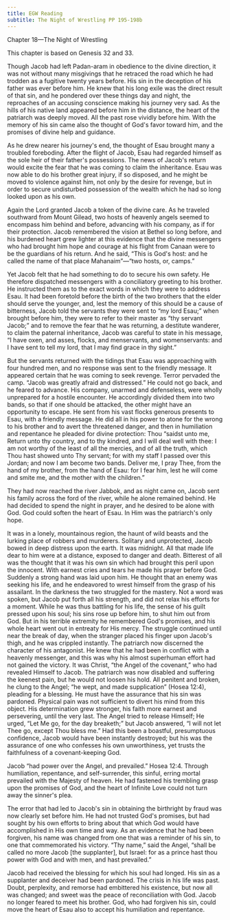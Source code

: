 ```yaml
---
title: EGW Reading
subtitle: The Night of Wrestling PP 195-198b
---
```


Chapter 18—The Night of Wrestling

This chapter is based on Genesis 32 and 33.

Though Jacob had left Padan-aram in obedience to the divine direction, it was not without many misgivings that he retraced the road which he had trodden as a fugitive twenty years before. His sin in the deception of his father was ever before him. He knew that his long exile was the direct result of that sin, and he pondered over these things day and night, the reproaches of an accusing conscience making his journey very sad. As the hills of his native land appeared before him in the distance, the heart of the patriarch was deeply moved. All the past rose vividly before him. With the memory of his sin came also the thought of God's favor toward him, and the promises of divine help and guidance.

As he drew nearer his journey's end, the thought of Esau brought many a troubled foreboding. After the flight of Jacob, Esau had regarded himself as the sole heir of their father's possessions. The news of Jacob's return would excite the fear that he was coming to claim the inheritance. Esau was now able to do his brother great injury, if so disposed, and he might be moved to violence against him, not only by the desire for revenge, but in order to secure undisturbed possession of the wealth which he had so long looked upon as his own.

Again the Lord granted Jacob a token of the divine care. As he traveled southward from Mount Gilead, two hosts of heavenly angels seemed to encompass him behind and before, advancing with his company, as if for their protection. Jacob remembered the vision at Bethel so long before, and his burdened heart grew lighter at this evidence that the divine messengers who had brought him hope and courage at his flight from Canaan were to be the guardians of his return. And he said, “This is God's host: and he called the name of that place Mahanaim”—“two hosts, or, camps.”

Yet Jacob felt that he had something to do to secure his own safety. He therefore dispatched messengers with a conciliatory greeting to his brother. He instructed them as to the exact words in which they were to address Esau. It had been foretold before the birth of the two brothers that the elder should serve the younger, and, lest the memory of this should be a cause of bitterness, Jacob told the servants they were sent to “my lord Esau;” when brought before him, they were to refer to their master as “thy servant Jacob;” and to remove the fear that he was returning, a destitute wanderer, to claim the paternal inheritance, Jacob was careful to state in his message, “I have oxen, and asses, flocks, and menservants, and womenservants: and I have sent to tell my lord, that I may find grace in thy sight.”

But the servants returned with the tidings that Esau was approaching with four hundred men, and no response was sent to the friendly message. It appeared certain that he was coming to seek revenge. Terror pervaded the camp. “Jacob was greatly afraid and distressed.” He could not go back, and he feared to advance. His company, unarmed and defenseless, were wholly unprepared for a hostile encounter. He accordingly divided them into two bands, so that if one should be attacked, the other might have an opportunity to escape. He sent from his vast flocks generous presents to Esau, with a friendly message. He did all in his power to atone for the wrong to his brother and to avert the threatened danger, and then in humiliation and repentance he pleaded for divine protection: Thou “saidst unto me, Return unto thy country, and to thy kindred, and I will deal well with thee: I am not worthy of the least of all the mercies, and of all the truth, which Thou hast showed unto Thy servant; for with my staff I passed over this Jordan; and now I am become two bands. Deliver me, I pray Thee, from the hand of my brother, from the hand of Esau: for I fear him, lest he will come and smite me, and the mother with the children.”

They had now reached the river Jabbok, and as night came on, Jacob sent his family across the ford of the river, while he alone remained behind. He had decided to spend the night in prayer, and he desired to be alone with God. God could soften the heart of Esau. In Him was the patriarch's only hope.

It was in a lonely, mountainous region, the haunt of wild beasts and the lurking place of robbers and murderers. Solitary and unprotected, Jacob bowed in deep distress upon the earth. It was midnight. All that made life dear to him were at a distance, exposed to danger and death. Bitterest of all was the thought that it was his own sin which had brought this peril upon the innocent. With earnest cries and tears he made his prayer before God. Suddenly a strong hand was laid upon him. He thought that an enemy was seeking his life, and he endeavored to wrest himself from the grasp of his assailant. In the darkness the two struggled for the mastery. Not a word was spoken, but Jacob put forth all his strength, and did not relax his efforts for a moment. While he was thus battling for his life, the sense of his guilt pressed upon his soul; his sins rose up before him, to shut him out from God. But in his terrible extremity he remembered God's promises, and his whole heart went out in entreaty for His mercy. The struggle continued until near the break of day, when the stranger placed his finger upon Jacob's thigh, and he was crippled instantly. The patriarch now discerned the character of his antagonist. He knew that he had been in conflict with a heavenly messenger, and this was why his almost superhuman effort had not gained the victory. It was Christ, “the Angel of the covenant,” who had revealed Himself to Jacob. The patriarch was now disabled and suffering the keenest pain, but he would not loosen his hold. All penitent and broken, he clung to the Angel; “he wept, and made supplication” (Hosea 12:4), pleading for a blessing. He must have the assurance that his sin was pardoned. Physical pain was not sufficient to divert his mind from this object. His determination grew stronger, his faith more earnest and persevering, until the very last. The Angel tried to release Himself; He urged, “Let Me go, for the day breaketh;” but Jacob answered, “I will not let Thee go, except Thou bless me.” Had this been a boastful, presumptuous confidence, Jacob would have been instantly destroyed; but his was the assurance of one who confesses his own unworthiness, yet trusts the faithfulness of a covenant-keeping God.

Jacob “had power over the Angel, and prevailed.” Hosea 12:4. Through humiliation, repentance, and self-surrender, this sinful, erring mortal prevailed with the Majesty of heaven. He had fastened his trembling grasp upon the promises of God, and the heart of Infinite Love could not turn away the sinner's plea.

The error that had led to Jacob's sin in obtaining the birthright by fraud was now clearly set before him. He had not trusted God's promises, but had sought by his own efforts to bring about that which God would have accomplished in His own time and way. As an evidence that he had been forgiven, his name was changed from one that was a reminder of his sin, to one that commemorated his victory. “Thy name,” said the Angel, “shall be called no more Jacob \[the supplanter\], but Israel: for as a prince hast thou power with God and with men, and hast prevailed.”

Jacob had received the blessing for which his soul had longed. His sin as a supplanter and deceiver had been pardoned. The crisis in his life was past. Doubt, perplexity, and remorse had embittered his existence, but now all was changed; and sweet was the peace of reconciliation with God. Jacob no longer feared to meet his brother. God, who had forgiven his sin, could move the heart of Esau also to accept his humiliation and repentance.
